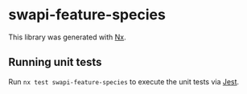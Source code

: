 # swapi-feature-species

This library was generated with [Nx](https://nx.dev).

## Running unit tests

Run `nx test swapi-feature-species` to execute the unit tests via [Jest](https://jestjs.io).
